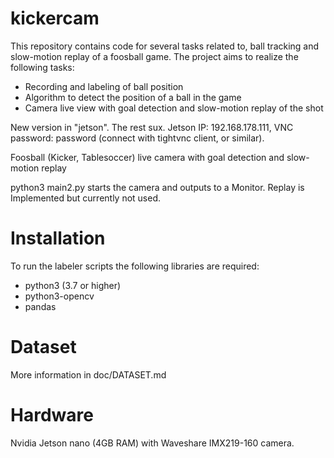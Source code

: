 # kickercam

This repository contains code for several tasks related to, ball tracking and slow-motion replay of a foosball game.
The project aims to realize the following tasks:

- Recording and labeling of ball position
- Algorithm to detect the position of a ball in the game
- Camera live view with goal detection and slow-motion replay of the shot

New version in "jetson". The rest sux.
Jetson IP: 192.168.178.111, VNC password: password (connect with tightvnc client, or similar).

Foosball (Kicker, Tablesoccer) live camera with goal detection and slow-motion replay

python3 main2.py starts the camera and outputs to a Monitor. Replay is Implemented but currently not used.  

# Installation

To run the labeler scripts the following libraries are required:

- python3 (3.7 or higher)
- python3-opencv
- pandas

# Dataset

More information in doc/DATASET.md

# Hardware

Nvidia Jetson nano (4GB RAM) with Waveshare IMX219-160 camera.
